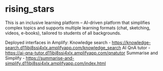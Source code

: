 # rising_stars
This is an inclusive learning platform – AI-driven platform that simplifies complex topics and supports multiple learning formats (chat, sketching, videos, e-books), tailored to students of all backgrounds.

Deployed interfaces in Amplify: 
Knowledge search - https://knowledge-search.d11ibj8ssi4xlx.amplifyapp.com/knowledge_search
AI QnA tutor - https://ai-qna-tutor.d11ibj8ssi4xlx.amplifyapp.com/qnatutor
Summarise and Simplify - https://summarise-and-simplify.d11ibj8ssi4xlx.amplifyapp.com/index.html
